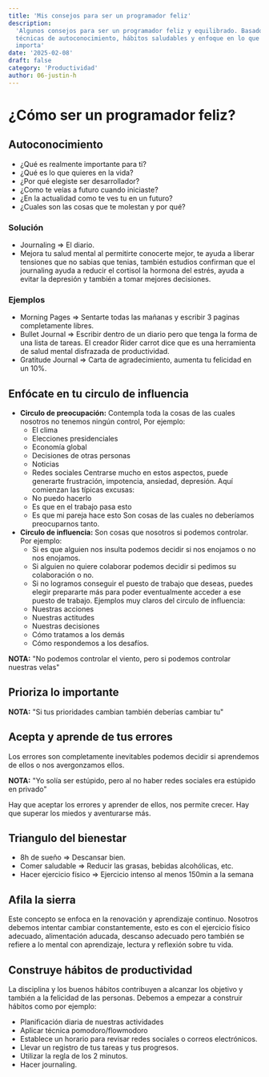 ```yaml
---
title: 'Mis consejos para ser un programador feliz'
description:
  'Algunos consejos para ser un programador feliz y equilibrado. Basados en
  técnicas de autoconocimiento, hábitos saludables y enfoque en lo que realmente
  importa'
date: '2025-02-08'
draft: false
category: 'Productividad'
author: 06-justin-h
---
```


# ¿Cómo ser un programador feliz?

## Autoconocimiento

- ¿Qué es realmente importante para ti?
- ¿Qué es lo que quieres en la vida?
- ¿Por qué elegiste ser desarrollador?
- ¿Como te veías a futuro cuando iniciaste?
- ¿En la actualidad como te ves tu en un futuro?
- ¿Cuales son las cosas que te molestan y por qué?

### Solución

- Journaling => El diario.
- Mejora tu salud mental al permitirte conocerte mejor, te ayuda a liberar
  tensiones que no sabias que tenias, también estudios confirman que el
  journaling ayuda a reducir el cortisol la hormona del estrés, ayuda a evitar
  la depresión y también a tomar mejores decisiones.

### Ejemplos

- Morning Pages => Sentarte todas las mañanas y escribir 3 paginas completamente
  libres.
- Bullet Journal => Escribir dentro de un diario pero que tenga la forma de una
  lista de tareas. El creador Rider carrot dice que es una herramienta de salud
  mental disfrazada de productividad.
- Gratitude Journal => Carta de agradecimiento, aumenta tu felicidad en un 10%.

## Enfócate en tu circulo de influencia

- **Circulo de preocupación:** Contempla toda la cosas de las cuales nosotros no
  tenemos ningún control, Por ejemplo:
  - El clima
  - Elecciones presidenciales
  - Economía global
  - Decisiones de otras personas
  - Noticias
  - Redes sociales Centrarse mucho en estos aspectos, puede generarte
    frustración, impotencia, ansiedad, depresión. Aquí comienzan las típicas
    excusas:
  - No puedo hacerlo
  - Es que en el trabajo pasa esto
  - Es que mi pareja hace esto Son cosas de las cuales no deberíamos
    preocuparnos tanto.
- **Circulo de influencia:** Son cosas que nosotros si podemos controlar. Por
  ejemplo:
  - Si es que alguien nos insulta podemos decidir si nos enojamos o no nos
    enojamos.
  - Si alguien no quiere colaborar podemos decidir si pedimos su colaboración o
    no.
  - Si no logramos conseguir el puesto de trabajo que deseas, puedes elegir
    prepararte más para poder eventualmente acceder a ese puesto de trabajo.
    Ejemplos muy claros del circulo de influencia:
  - Nuestras acciones
  - Nuestras actitudes
  - Nuestras decisiones
  - Cómo tratamos a los demás
  - Cómo respondemos a los desafíos.

**NOTA:** "No podemos controlar el viento, pero si podemos controlar nuestras
velas"

## Prioriza lo importante

**NOTA:** "Si tus prioridades cambian también deberías cambiar tu"

## Acepta y aprende de tus errores

Los errores son completamente inevitables podemos decidir si aprendemos de ellos
o nos avergonzamos ellos.

**NOTA:** "Yo solía ser estúpido, pero al no haber redes sociales era estúpido
en privado"

Hay que aceptar los errores y aprender de ellos, nos permite crecer. Hay que
superar los miedos y aventurarse más.

## Triangulo del bienestar

- 8h de sueño => Descansar bien.
- Comer saludable => Reducir las grasas, bebidas alcohólicas, etc.
- Hacer ejercicio físico => Ejercicio intenso al menos 150min a la semana

## Afila la sierra

Este concepto se enfoca en la renovación y aprendizaje continuo. Nosotros
debemos intentar cambiar constantemente, esto es con el ejercicio físico
adecuado, alimentación aducada, descanso adecuado pero también se refiere a lo
mental con aprendizaje, lectura y reflexión sobre tu vida.

## Construye hábitos de productividad

La disciplina y los buenos hábitos contribuyen a alcanzar los objetivo y también
a la felicidad de las personas. Debemos a empezar a construir hábitos como por
ejemplo:

- Planificación diaria de nuestras actividades
- Aplicar técnica pomodoro/flowmodoro
- Establece un horario para revisar redes sociales o correos electrónicos.
- Llevar un registro de tus tareas y tus progresos.
- Utilizar la regla de los 2 minutos.
- Hacer journaling.
